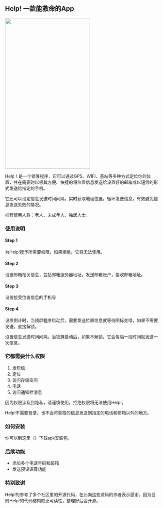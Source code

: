 ## Help! 一款能救命的App

<img src="https://img2020.cnblogs.com/blog/354017/202009/354017-20200902092220943-921571084.png" width="280px" height="497px">

Help！是一个锁屏程序，它可以通过GPS、WIFI、基站等多种方式定位你的位置，并在需要时以极其方便、快捷的将位置信息发送给设置好的邮箱或以短信的形式发送给指定的手机。

它还可以设定信息发送时间间隔，实时获取地理位置，循环发送信息，有效避免信息发送失败的情况。

推荐使用人群：老人、未成年人、独居人士。

### 使用说明

#### Step 1

为Help!授予所需要权限，如果拒绝，它将无法使用。

#### Step 2

设置邮箱相关信息，包括邮箱服务器地址，发送邮箱账户，接收邮箱地址。

#### Step 3

设置接受位置信息的手机号

#### Step 4

设置倒计时，当锁屏程序启动后，需要发送位置信息就等待图标变绿，如果不需要发送，直接解锁。

设置信息发送时间间隔，当锁屏启动后，如果不解锁，它会每隔一段时间就发送一次信息。

### 它都需要什么权限

1. 发短信
2. 定位
3. 访问存储空间
4. 电话
5. 访问通知栏消息

因为权限涉及到隐私，请谨慎使用，拒绝权限将无法使用Help!。

Help!不需要登录，也不会将获取的信息发送到指定的电话和邮箱以外的地方。

### 如何安装

你可以到这里（）下载apk安装包。

### 后续功能

* 添加多个电话号码和邮箱
* 发送预设语音功能


### 特别致谢

Help!的参考了多个社区里的开源代码，在此向这些源码的作者表示感谢。因为目前Help!的代码结构缺乏可读性，整理好后会开源。


